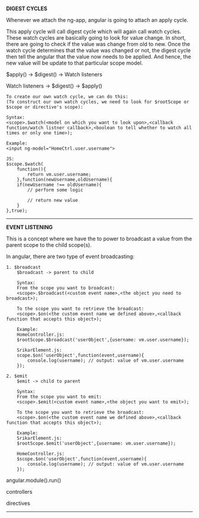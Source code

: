 **DIGEST CYCLES**

Whenever we attach the ng-app, angular is going to attach an apply cycle.

This apply cycle will call digest cycle which will again call watch cycles.
These watch cycles are basically going to look for value change. In short, there are going to check if the value was change from old to new.
Once the watch cycle determines that the value was changed or not, the digest cycle then tell the angular that the value now needs to be applied. 
And hence, the new value will be update to that particular scope model.

$apply() -> $digest() -> Watch listeners

Watch listeners -> $digest() -> $apply()


    To create our own watch cycle, we can do this:
    (To construct our own watch cycles, we need to look for $rootScope or $scope or directive's scope):
    
    Syntax:
    <scope>.$watch(<model on which you want to look upon>,<callback function/watch listner callback>,<boolean to tell whether to watch all times or only one time>);

    Example:
    <input ng-model="HomeCtrl.user.username">
    
    JS:
    $scope.$watch(
        function(){
            return vm.user.username;
        },function(newUsername,oldUsername){
        if(newUsername !== oldUsername){
            // perform some logic
            
            // return new value
        } 
    },true);
    
___________________________________________________________________________________
    
**EVENT LISTENING**
    
This is a concept where we have the to power to broadcast a value from the parent scope to the child scope(s).

In angular, there are two type of event broadcasting:
    
    1. $broadcast
        $broadcast -> parent to child
        
        Syntax:
        From the scope you want to broadcast:
        <scope>.$broadcast(<custom event name>,<the object you need to broadcast>);
        
        To the scope you want to retrieve the broadcast:
        <scope>.$on(<the custom event name we defined above>,<callback function that accepts this object>);
        
        Example:
        HomeController.js:
        $rootScope.$broadcast('userObject',{username: vm.user.username});
        
        SrikarElement.js:
        scope.$on('userObject',function(event,username){
            console.log(username); // output: value of vm.user.username
        });
        
    2. $emit
        $emit -> child to parent
        
        Syntax:
        From the scope you want to emit:
        <scope>.$emit(<custom event name>,<the object you want to emit>);
        
        To the scope you want to retrieve the broadcast:
        <scope>.$on(<the custom event name we defined above>,<callback function that accepts this object>);
             
        Example:
        SrikarElement.js:
        $rootScope.$emit('userObject',{username: vm.user.username});
        
        HomeController.js:
        $scope.$on('userObject',function(event,username){
            console.log(username); // output: value of vm.user.username
        });        
        
        
  angular.module().run()
  
  controllers
  
  directives
  
  
_____________________________________________________________________________________________________  


